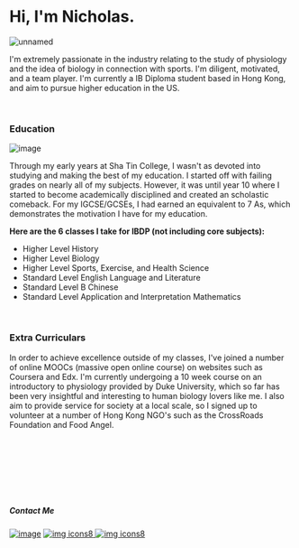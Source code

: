 # Hi, I'm Nicholas.


![unnamed](https://github.com/beepboopblap/About-Me/assets/89974500/7a2392fe-50c8-47bd-ba0f-4e1ccef77918)


I'm extremely passionate in the industry relating to the study of physiology and the idea of biology in connection with sports. I'm diligent, motivated, and a team player. I'm currently a IB Diploma student based in Hong Kong, and aim to pursue higher education in the US.

<br>

### Education

![image](https://github.com/beepboopblap/About-Me/assets/89974500/4eb54133-19a3-4cfd-8da3-c1cc653b23ba)


Through my early years at Sha Tin College, I wasn't as devoted into studying and making the best of my education. I started off with failing grades on nearly all of my subjects. However, it was until year 10 where I started to become academically disciplined and created an scholastic comeback. For my IGCSE/GCSEs, I had earned an equivalent to 7 As, which demonstrates the motivation I have for my education.

**Here are the 6 classes I take for IBDP (not including core subjects):**

- Higher Level History
- Higher Level Biology
- Higher Level Sports, Exercise, and Health Science
- Standard Level English Language and Literature
- Standard Level B Chinese
- Standard Level Application and Interpretation Mathematics

<br>

### Extra Curriculars

In order to achieve excellence outside of my classes, I've joined a number of online MOOCs (massive open online course) on websites such as Coursera and Edx. I'm currently undergoing a 10 week course on an introductory to physiology provided by Duke University, which so far has been very insightful and interesting to human biology lovers like me. I also aim to provide service for society at a local scale, so I signed up to volunteer at a number of Hong Kong NGO's such as the CrossRoads Foundation and Food Angel.

<br>
<br>
<br>
<br>
<br>
<br>


##### Contact Me


[![image](https://github.com/beepboopblap/About-Me/assets/89974500/828e3007-69f1-4743-94a0-89bc9aa8dfcd)][1]  [![img icons8](https://github.com/beepboopblap/About-Me/assets/89974500/89510ac9-f0bc-42e5-9a81-84fce7935c07)
][2] [![img icons8](https://github.com/beepboopblap/About-Me/assets/89974500/afa2d297-587a-4e04-be96-4f10e88e96f1)
][3]


[1]: https://www.linkedin.com/in/shen-le-xuan/
[2]: mailto:shennicholas86@gmail.com
[3]: https://wa.me/85262972916
